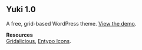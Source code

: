 ## Yuki 1.0

A free, grid-based WordPress theme. [View the demo](http://play.kara.ph/yuki/ "Yuki WordPress theme").

**Resources**  
[Gridalicious](https://github.com/suprb/Grid-A-Licious), [Entypo Icons](http://entypo.com).
